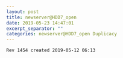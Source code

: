 ```yaml
---
layout: post
title: newserver@HDD7_open
date: 2019-05-23 14:47:01
excerpt_separator: ""
categories: newserver@HDD7_open Duplicacy
---
```

```
Rev 1454 created 2019-05-12 06:13
```
